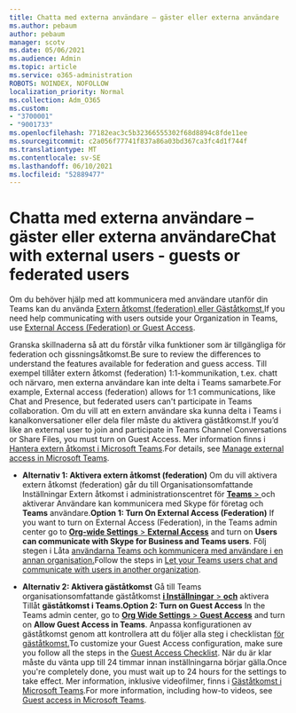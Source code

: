 ```yaml
---
title: Chatta med externa användare – gäster eller externa användare
ms.author: pebaum
author: pebaum
manager: scotv
ms.date: 05/06/2021
ms.audience: Admin
ms.topic: article
ms.service: o365-administration
ROBOTS: NOINDEX, NOFOLLOW
localization_priority: Normal
ms.collection: Adm_O365
ms.custom:
- "3700001"
- "9001733"
ms.openlocfilehash: 77182eac3c5b32366555302f68d8894c8fde11ee
ms.sourcegitcommit: c2a056f77741f837a86a03bd367ca3fc4d1f744f
ms.translationtype: MT
ms.contentlocale: sv-SE
ms.lasthandoff: 06/10/2021
ms.locfileid: "52889477"
---
```

# <a name="chat-with-external-users---guests-or-federated-users"></a><span data-ttu-id="90525-102">Chatta med externa användare – gäster eller externa användare</span><span class="sxs-lookup"><span data-stu-id="90525-102">Chat with external users - guests or federated users</span></span>

<span data-ttu-id="90525-103">Om du behöver hjälp med att kommunicera med användare utanför din Teams kan du använda [Extern åtkomst (federation) eller Gäståtkomst.](/microsoftteams/manage-external-access#external-access-vs-guest-access)</span><span class="sxs-lookup"><span data-stu-id="90525-103">If you need help communicating with users outside your Organization in Teams, use [External Access (Federation) or Guest Access](/microsoftteams/manage-external-access#external-access-vs-guest-access).</span></span>

<span data-ttu-id="90525-104">Granska skillnaderna så att du förstår vilka funktioner som är tillgängliga för federation och gissningsåtkomst.</span><span class="sxs-lookup"><span data-stu-id="90525-104">Be sure to review the differences to understand the features available for federation and guess access.</span></span> <span data-ttu-id="90525-105">Till exempel tillåter extern åtkomst (federation) 1:1-kommunikation, t.ex. chatt och närvaro, men externa användare kan inte delta i Teams samarbete.</span><span class="sxs-lookup"><span data-stu-id="90525-105">For example, External access (federation) allows for 1:1 communications, like Chat and Presence, but federated users can't participate in Teams collaboration.</span></span> <span data-ttu-id="90525-106">Om du vill att en extern användare ska kunna delta i Teams i kanalkonversationer eller dela filer måste du aktivera gäståtkomst.</span><span class="sxs-lookup"><span data-stu-id="90525-106">If you’d like an external user to join and participate in Teams Channel Conversations or Share Files, you must turn on Guest Access.</span></span> <span data-ttu-id="90525-107">Mer information finns i [Hantera extern åtkomst i Microsoft Teams](/microsoftteams/manage-external-access#external-access-vs-guest-access).</span><span class="sxs-lookup"><span data-stu-id="90525-107">For details, see [Manage external access in Microsoft Teams](/microsoftteams/manage-external-access#external-access-vs-guest-access).</span></span>

- <span data-ttu-id="90525-108">**Alternativ 1: Aktivera extern åtkomst (federation)** Om du vill aktivera extern åtkomst (federation) går du till Organisationsomfattande Inställningar Extern åtkomst i administrationscentret för [ **Teams**  > ](https://admin.teams.microsoft.com/company-wide-settings/external-communications) och aktiverar Användare kan kommunicera med Skype för företag och **Teams** användare.</span><span class="sxs-lookup"><span data-stu-id="90525-108">**Option 1: Turn On External Access (Federation)** If you want to turn on External Access (Federation), in the Teams admin center go to [**Org-wide Settings** > **External Access**](https://admin.teams.microsoft.com/company-wide-settings/external-communications) and turn on **Users can communicate with Skype for Business and Teams users**.</span></span> <span data-ttu-id="90525-109">Följ stegen i Låta [användarna Teams och kommunicera med användare i en annan organisation.](/microsoftteams/manage-external-access#let-your-teams-users-chat-and-communicate-with-users-in-another-organization)</span><span class="sxs-lookup"><span data-stu-id="90525-109">Follow the steps in [Let your Teams users chat and communicate with users in another organization](/microsoftteams/manage-external-access#let-your-teams-users-chat-and-communicate-with-users-in-another-organization).</span></span>

- <span data-ttu-id="90525-110">**Alternativ 2: Aktivera gäståtkomst** Gå till Teams organisationsomfattande gäståtkomst [ **i Inställningar**  >  **och**](https://admin.teams.microsoft.com/company-wide-settings/guest-configuration) aktivera Tillåt **gäståtkomst i Teams.**</span><span class="sxs-lookup"><span data-stu-id="90525-110">**Option 2: Turn on Guest Access** In the Teams admin center, go to [**Org Wide Settings** > **Guest Access**](https://admin.teams.microsoft.com/company-wide-settings/guest-configuration) and turn on **Allow Guest Access in Teams**.</span></span> <span data-ttu-id="90525-111">Anpassa konfigurationen av gäståtkomst genom att kontrollera att du följer alla steg i checklistan [för gäståtkomst.](/microsoftteams/guest-access-checklist)</span><span class="sxs-lookup"><span data-stu-id="90525-111">To customize your Guest Access configuration, make sure you follow all the steps in the [Guest Access Checklist](/microsoftteams/guest-access-checklist).</span></span> <span data-ttu-id="90525-112">När du är klar måste du vänta upp till 24 timmar innan inställningarna börjar gälla.</span><span class="sxs-lookup"><span data-stu-id="90525-112">Once you're completely done, you must wait up to 24 hours for the settings to take effect.</span></span> <span data-ttu-id="90525-113">Mer information, inklusive videofilmer, finns i [Gäståtkomst i Microsoft Teams](/microsoftteams/guest-access).</span><span class="sxs-lookup"><span data-stu-id="90525-113">For more information, including how-to videos, see [Guest access in Microsoft Teams](/microsoftteams/guest-access).</span></span>